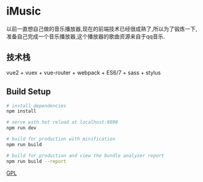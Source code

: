 # iMusic

以前一直想自己做的音乐播放器,现在的前端技术已经很成熟了,所以为了锻炼一下,准备自己完成一个音乐播放器,这个播放器的歌曲资源来自于qq音乐.

## 技术栈
vue2 + vuex + vue-router + webpack + ES6/7 + sass + stylus

## Build Setup

``` bash
# install dependencies
npm install

# serve with hot reload at localhost:8090
npm run dev

# build for production with minification
npm run build

# build for production and view the bundle analyzer report
npm run build --report
```

[GPL](https://github.com/kukuCode/imusic)
